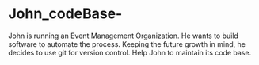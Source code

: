 # John_codeBase-
John is running an Event Management Organization. He wants to build software to automate the process. Keeping the future growth in mind, he decides to use git for version control. Help John to maintain its code base.
